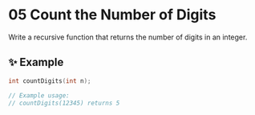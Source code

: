 # 05 Count the Number of Digits

Write a recursive function that returns the number of digits in an integer.

## ✨ Example
```cpp
int countDigits(int n);

// Example usage:
// countDigits(12345) returns 5
